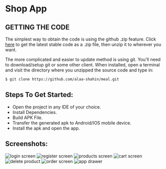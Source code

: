 # Shop App

## GETTING THE CODE
The simplest way to obtain the code is using the github .zip feature. Click [here](https://github.com/alaa-shahin/shop-app.git) to get the latest stable code as a .zip file, then unzip it to wherever you want.

The more complicated and easier to update method is using git. You'll need to download/setup git or some other client. When installed, open a terminal and visit the directory where you unzipped the source code and type in:
```sh
$ git clone https://github.com/alaa-shahin/meal.git
```
## Steps To Get Started:

 - Open the project in any IDE of your choice.
 - Install Dependencies.
 - Build APK File.
 - Transfer the generated apk to Android/IOS mobile device.
 - Install the apk and open the app.

## Screenshots:

![login screen](https://github.com/alaa-shahin/shop-app/blob/main/shop%20app%20screenshots/login%20screen.png "login screen")
![register screen](https://github.com/alaa-shahin/shop-app/blob/main/shop%20app%20screenshots/register%20screen.png "register screen")
![products screen](https://github.com/alaa-shahin/shop-app/blob/main/shop%20app%20screenshots/products%20screen.png "products screen")
![cart screen](https://github.com/alaa-shahin/shop-app/blob/main/shop%20app%20screenshots/cart%20screen.png "cart screen")
![delete product](https://github.com/alaa-shahin/shop-app/blob/main/shop%20app%20screenshots/delete%20product.png "delete product")
![order screen](https://github.com/alaa-shahin/shop-app/blob/main/shop%20app%20screenshots/order%20screen.png "order screen")
![app drawer](https://github.com/alaa-shahin/shop-app/blob/main/shop%20app%20screenshots/app%20drawer.png "app drawer")
